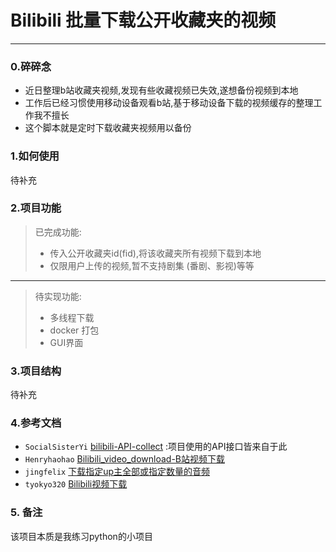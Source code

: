 # Bilibili 批量下载公开收藏夹的视频
***
### 0.碎碎念
- 近日整理b站收藏夹视频,发现有些收藏视频已失效,遂想备份视频到本地
- 工作后已经习惯使用移动设备观看b站,基于移动设备下载的视频缓存的整理工作我不擅长
- 这个脚本就是定时下载收藏夹视频用以备份
### 1.如何使用
待补充
### 2.项目功能
>已完成功能:
>- 传入公开收藏夹id(fid),将该收藏夹所有视频下载到本地
>- 仅限用户上传的视频,暂不支持剧集 (番剧、影视)等等
***
> 待实现功能:
>- 多线程下载
>- docker 打包
>- GUI界面
### 3.项目结构

待补充
### 4.参考文档
- `SocialSisterYi` [bilibili-API-collect](https://github.com/SocialSisterYi/bilibili-API-collect) :项目使用的API接口皆来自于此
- `Henryhaohao` [Bilibili_video_download-B站视频下载 ](https://github.com/Henryhaohao/Bilibili_video_download)
- `jingfelix` [下载指定up主全部或指定数量的音频](https://github.com/jingfelix/BiliFM/tree/main)
- `tyokyo320` [Bilibili视频下载](https://github.com/tyokyo320/bilibili-downloader/tree/master)
### 5. 备注
该项目本质是我练习python的小项目